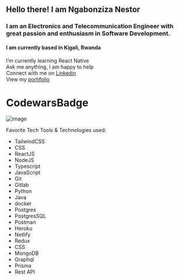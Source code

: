 ## Hello there! I am **Ngabonziza Nestor**

### I am an Electronics and Telecommunication Engineer with great passion and enthusiasm in  Software Development.<br> 
#### I am currently based in Kigali, Rwanda <br>

  I’m currently learning React Native <br>
  Ask me anything, I am happy to help <br>
  Connect with me on [Linkedin](https://www.linkedin.com/in/nestor-ngabonziza-5a6767155/) <br>
  View my [portifolio](https://portifolio-nnesta.vercel.app/)<br>
  # CodewarsBadge
![image](https://www.codewars.com/users/Ngabonziza/badges/large)

Favorite Tech Tools & Technologies used:
- TailwindCSS
- CSS
- ReactJS
- NodeJS
- Typescript
- JavaScript
- Git
- Gitlab
- Python
- Java
- docker
- Postgres
- PostgresSQL
- Postman
- Heroku
- Netlify
- Redux
- CSS
- MongoDB
- Graphql
- Prisma
- Rest API

